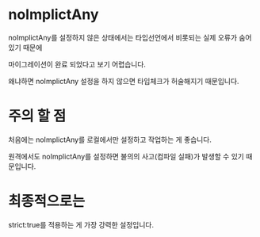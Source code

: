# noImplictAny

noImplictAny를 설정하지 않은 상태에서는 타입선언에서 비롯되는 실제 오류가 숨어있기 때문에

마이그레이션이 완료 되었다고 보기 어렵습니다.

왜냐하면 noImplictAny 설정을 하지 않으면 타입체크가 허술해지기 때문입니다.

# 주의 할 점

처음에는 noImplictAny를 로컬에서만 설정하고 작업하는 게 좋습니다.

원격에서도 noImplictAny를 설정하면 불의의 사고(컴파일 실패)가 발생할 수 있기 때문입니다.

# 최종적으로는

strict:true를 적용하는 게 가장 강력한 설정입니다.

